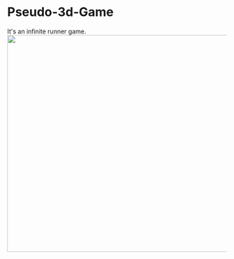 # Pseudo-3d-Game
It's an infinite runner game.
<img src="https://github.com/mandeepkhatry/Pseudo-3d-Game/blob/master/intro.png" height="500" width="600">
